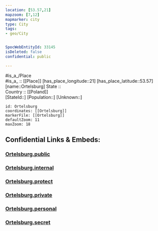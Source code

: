 ```yaml
---
location: [53.57,21] 
mapzoom: [7,12] 
mapmarker: city 
type: City
tags:
- geo/City


SpocWebEntityId: 33145
isDeleted: false
confidential: public

---
```

#is_a_/Place  
#is_a_ :: [[Place]] 
[has_place_longitude::21] 
[has_place_latitude::53.57] 
[name::Ortelsburg] 
State ::  
Country :: [[Poland]]  
[StateId::] 
[Population::] 
[Unknown::] 


```leaflet
id: Ortelsburg
coordinates: [[Ortelsburg]] 
markerFile: [[Ortelsburg]] 
defaultZoom: 11 
maxZoom: 18
```


## Confidential Links & Embeds: 

### [Ortelsburg.public](/_public/\Earth\Continent\Europe\Europe~East\Poland\Provinces~Poland\Warmian-Masurian\CityOrtelsburg.public.md) 

### [Ortelsburg.internal](/_internal/\Earth\Continent\Europe\Europe~East\Poland\Provinces~Poland\Warmian-Masurian\CityOrtelsburg.internal.md) 

### [Ortelsburg.protect](/_protect/\Earth\Continent\Europe\Europe~East\Poland\Provinces~Poland\Warmian-Masurian\CityOrtelsburg.protect.md) 

### [Ortelsburg.private](/_private/\Earth\Continent\Europe\Europe~East\Poland\Provinces~Poland\Warmian-Masurian\CityOrtelsburg.private.md) 

### [Ortelsburg.personal](/_personal/\Earth\Continent\Europe\Europe~East\Poland\Provinces~Poland\Warmian-Masurian\CityOrtelsburg.personal.md) 

### [Ortelsburg.secret](/_secret/\Earth\Continent\Europe\Europe~East\Poland\Provinces~Poland\Warmian-Masurian\CityOrtelsburg.secret.md)

